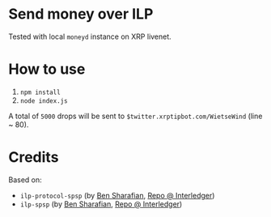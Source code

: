 # Send money over ILP

Tested with local `moneyd` instance on XRP livenet.

# How to use

1. `npm install`
2. `node index.js`

A total of `5000` drops will be sent to `$twitter.xrptipbot.com/WietseWind` (line ~ 80).

# Credits

Based on:

- `ilp-protocol-spsp` (by [Ben Sharafian](https://twitter.com/Sharafian_), [Repo @ Interledger](https://github.com/interledgerjs/ilp-protocol-spsp))
- `ilp-spsp` (by [Ben Sharafian](https://twitter.com/Sharafian_), [Repo @ Interledger](https://github.com/interledgerjs/ilp-spsp))